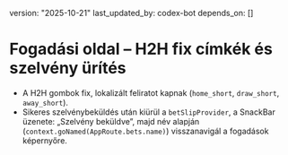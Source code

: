 version: "2025-10-21"
last_updated_by: codex-bot
depends_on: []

# Fogadási oldal – H2H fix címkék és szelvény ürítés

- A H2H gombok fix, lokalizált feliratot kapnak (`home_short`, `draw_short`, `away_short`).
- Sikeres szelvénybeküldés után kiürül a `betSlipProvider`, a SnackBar üzenete: „Szelvény beküldve”, majd név alapján (`context.goNamed(AppRoute.bets.name)`) visszanavigál a fogadások képernyőre.
